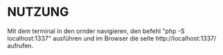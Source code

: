 # NUTZUNG

Mit dem terminal in den ornder navigieren, den befehl "php -S localhost:1337" ausführen und im Browser die seite http://localhost:1337/ aufrufen.